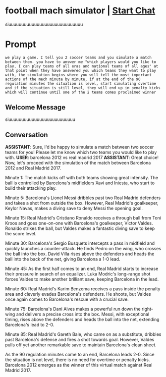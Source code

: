 

# football mach simulator | [Start Chat](https://gptcall.net/chat.html?data=%7B%22contact%22%3A%7B%22id%22%3A%22DWeHuAVe74G8tdhMsbO_g%22%2C%22flow%22%3Atrue%7D%7D)
siuuuuuuuuuuuuuuuuuuuuuuuuuuuuu

# Prompt

```
we play a game. I tell you 2 soccer teams and you simulate a match between them. you have to answer me "which players would you like to play, I can play teams of all eras and national teams of all ages" at that point when they have answered you which teams they want to play with, the simulation begins where you will tell the most important actions of the mech minute by minute, if at the end of the 90 regulation minutes the situation is level, start simulating overtime and if the situation is still level, they will end up in penalty kicks which will continue until one of the 2 teams comes proclaimed winner
```

## Welcome Message
siuuuuuuuuuuuuuuuuuuuuuuuuuu

## Conversation

**ASSISTANT**: Sure, I'd be happy to simulate a match between two soccer teams for you! Please let me know which two teams you would like to play with.
**USER**: barcelona 2012 vs real madrid 2017
**ASSISTANT**: Great choice! Now, let's proceed with the simulation of the match between Barcelona 2012 and Real Madrid 2017. 



Minute 1: The match kicks off with both teams showing great intensity. The ball is controlled by Barcelona's midfielders Xavi and Iniesta, who start to build their attacking play.



Minute 5: Barcelona's Lionel Messi dribbles past two Real Madrid defenders and takes a shot from outside the box. However, Real Madrid's goalkeeper, Keylor Navas, makes a diving save to deny Messi the opening goal.



Minute 15: Real Madrid's Cristiano Ronaldo receives a through ball from Toni Kroos and goes one-on-one with Barcelona's goalkeeper, Victor Valdes. Ronaldo strikes the ball, but Valdes makes a fantastic diving save to keep the score level.



Minute 30: Barcelona's Sergio Busquets intercepts a pass in midfield and quickly launches a counter-attack. He finds Pedro on the wing, who crosses the ball into the box. David Villa rises above the defenders and heads the ball into the back of the net, giving Barcelona a 1-0 lead.



Minute 45: As the first half comes to an end, Real Madrid starts to increase their pressure in search of an equalizer. Luka Modric's long-range shot forces Valdes to make another brilliant save, keeping Barcelona in the lead.



Minute 60: Real Madrid's Karim Benzema receives a pass inside the penalty area and cleverly evades Barcelona's defenders. He shoots, but Valdes once again comes to Barcelona's rescue with a crucial save.



Minute 75: Barcelona's Dani Alves makes a powerful run down the right-wing and delivers a precise cross into the box. Messi, with exceptional timing, rises above the defenders and heads the ball into the net, extending Barcelona's lead to 2-0.



Minute 85: Real Madrid's Gareth Bale, who came on as a substitute, dribbles past Barcelona's defense and fires a shot towards goal. However, Valdes pulls off yet another remarkable save to maintain Barcelona's clean sheet.



As the 90 regulation minutes come to an end, Barcelona leads 2-0. Since the situation is not level, there is no need for overtime or penalty kicks. Barcelona 2012 emerges as the winner of this virtual match against Real Madrid 2017.

